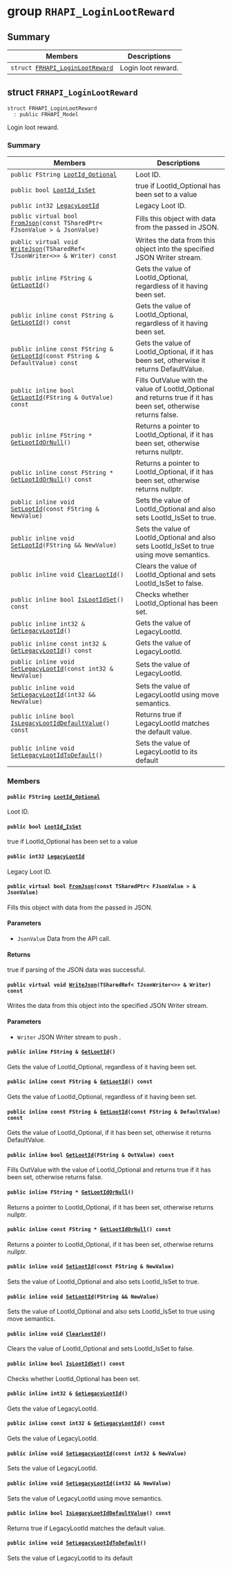 # group `RHAPI_LoginLootReward` <a id="group__RHAPI__LoginLootReward"></a>

## Summary

 Members                        | Descriptions                                
--------------------------------|---------------------------------------------
`struct `[`FRHAPI_LoginLootReward`](#structFRHAPI__LoginLootReward) | Login loot reward.

## struct `FRHAPI_LoginLootReward` <a id="structFRHAPI__LoginLootReward"></a>

```
struct FRHAPI_LoginLootReward
  : public FRHAPI_Model
```

Login loot reward.

### Summary

 Members                        | Descriptions                                
--------------------------------|---------------------------------------------
`public FString `[`LootId_Optional`](#structFRHAPI__LoginLootReward_1a3c7355b5ae7afadb19fd186467d9b659) | Loot ID.
`public bool `[`LootId_IsSet`](#structFRHAPI__LoginLootReward_1a505db80f34984d397003439ac4ef9ea1) | true if LootId_Optional has been set to a value
`public int32 `[`LegacyLootId`](#structFRHAPI__LoginLootReward_1a7ab376e7657f818e5d5abf6d6558b23c) | Legacy Loot ID.
`public virtual bool `[`FromJson`](#structFRHAPI__LoginLootReward_1a111983aef9ed55934b367e0a217ab245)`(const TSharedPtr< FJsonValue > & JsonValue)` | Fills this object with data from the passed in JSON.
`public virtual void `[`WriteJson`](#structFRHAPI__LoginLootReward_1a423419a898e3c5d93c94abc312b03a7c)`(TSharedRef< TJsonWriter<>> & Writer) const` | Writes the data from this object into the specified JSON Writer stream.
`public inline FString & `[`GetLootId`](#structFRHAPI__LoginLootReward_1a393aa7d31c39cd5b4a22ac94560ac52f)`()` | Gets the value of LootId_Optional, regardless of it having been set.
`public inline const FString & `[`GetLootId`](#structFRHAPI__LoginLootReward_1a53b7d6a8c4949adddd7f3287f82438dd)`() const` | Gets the value of LootId_Optional, regardless of it having been set.
`public inline const FString & `[`GetLootId`](#structFRHAPI__LoginLootReward_1aa0c901d4df484781f626338ebe88c46d)`(const FString & DefaultValue) const` | Gets the value of LootId_Optional, if it has been set, otherwise it returns DefaultValue.
`public inline bool `[`GetLootId`](#structFRHAPI__LoginLootReward_1ae54a4264625caecbbd21b37fc250de4b)`(FString & OutValue) const` | Fills OutValue with the value of LootId_Optional and returns true if it has been set, otherwise returns false.
`public inline FString * `[`GetLootIdOrNull`](#structFRHAPI__LoginLootReward_1ab4136af638ea92997191da0d5bf0ab35)`()` | Returns a pointer to LootId_Optional, if it has been set, otherwise returns nullptr.
`public inline const FString * `[`GetLootIdOrNull`](#structFRHAPI__LoginLootReward_1ac15b233b9f508b3e96d5991fa7bfa2d8)`() const` | Returns a pointer to LootId_Optional, if it has been set, otherwise returns nullptr.
`public inline void `[`SetLootId`](#structFRHAPI__LoginLootReward_1a2c74628775622824442d43b14a8323e0)`(const FString & NewValue)` | Sets the value of LootId_Optional and also sets LootId_IsSet to true.
`public inline void `[`SetLootId`](#structFRHAPI__LoginLootReward_1a31799f251da9efc5e249bbdc584ad7f7)`(FString && NewValue)` | Sets the value of LootId_Optional and also sets LootId_IsSet to true using move semantics.
`public inline void `[`ClearLootId`](#structFRHAPI__LoginLootReward_1a599ca6fce01c2ff467e8f87d54826046)`()` | Clears the value of LootId_Optional and sets LootId_IsSet to false.
`public inline bool `[`IsLootIdSet`](#structFRHAPI__LoginLootReward_1ac48dde4cbe606123df68fc4de4856d00)`() const` | Checks whether LootId_Optional has been set.
`public inline int32 & `[`GetLegacyLootId`](#structFRHAPI__LoginLootReward_1a23e679876c96adc266d53bbca0e80689)`()` | Gets the value of LegacyLootId.
`public inline const int32 & `[`GetLegacyLootId`](#structFRHAPI__LoginLootReward_1aaca54d418920f8ce674db0687045b798)`() const` | Gets the value of LegacyLootId.
`public inline void `[`SetLegacyLootId`](#structFRHAPI__LoginLootReward_1ac149a32f1007e60a1387fbd375bd20ef)`(const int32 & NewValue)` | Sets the value of LegacyLootId.
`public inline void `[`SetLegacyLootId`](#structFRHAPI__LoginLootReward_1a9d14468d66edf9e5f6b072184f47ac41)`(int32 && NewValue)` | Sets the value of LegacyLootId using move semantics.
`public inline bool `[`IsLegacyLootIdDefaultValue`](#structFRHAPI__LoginLootReward_1a99d9388054b1d602c2ef9bcd3d622bc1)`() const` | Returns true if LegacyLootId matches the default value.
`public inline void `[`SetLegacyLootIdToDefault`](#structFRHAPI__LoginLootReward_1a40a3b736b38673701743f9da9423f553)`()` | Sets the value of LegacyLootId to its default

### Members

#### `public FString `[`LootId_Optional`](#structFRHAPI__LoginLootReward_1a3c7355b5ae7afadb19fd186467d9b659) <a id="structFRHAPI__LoginLootReward_1a3c7355b5ae7afadb19fd186467d9b659"></a>

Loot ID.

#### `public bool `[`LootId_IsSet`](#structFRHAPI__LoginLootReward_1a505db80f34984d397003439ac4ef9ea1) <a id="structFRHAPI__LoginLootReward_1a505db80f34984d397003439ac4ef9ea1"></a>

true if LootId_Optional has been set to a value

#### `public int32 `[`LegacyLootId`](#structFRHAPI__LoginLootReward_1a7ab376e7657f818e5d5abf6d6558b23c) <a id="structFRHAPI__LoginLootReward_1a7ab376e7657f818e5d5abf6d6558b23c"></a>

Legacy Loot ID.

#### `public virtual bool `[`FromJson`](#structFRHAPI__LoginLootReward_1a111983aef9ed55934b367e0a217ab245)`(const TSharedPtr< FJsonValue > & JsonValue)` <a id="structFRHAPI__LoginLootReward_1a111983aef9ed55934b367e0a217ab245"></a>

Fills this object with data from the passed in JSON.

#### Parameters
* `JsonValue` Data from the API call.

#### Returns
true if parsing of the JSON data was successful.

#### `public virtual void `[`WriteJson`](#structFRHAPI__LoginLootReward_1a423419a898e3c5d93c94abc312b03a7c)`(TSharedRef< TJsonWriter<>> & Writer) const` <a id="structFRHAPI__LoginLootReward_1a423419a898e3c5d93c94abc312b03a7c"></a>

Writes the data from this object into the specified JSON Writer stream.

#### Parameters
* `Writer` JSON Writer stream to push .

#### `public inline FString & `[`GetLootId`](#structFRHAPI__LoginLootReward_1a393aa7d31c39cd5b4a22ac94560ac52f)`()` <a id="structFRHAPI__LoginLootReward_1a393aa7d31c39cd5b4a22ac94560ac52f"></a>

Gets the value of LootId_Optional, regardless of it having been set.

#### `public inline const FString & `[`GetLootId`](#structFRHAPI__LoginLootReward_1a53b7d6a8c4949adddd7f3287f82438dd)`() const` <a id="structFRHAPI__LoginLootReward_1a53b7d6a8c4949adddd7f3287f82438dd"></a>

Gets the value of LootId_Optional, regardless of it having been set.

#### `public inline const FString & `[`GetLootId`](#structFRHAPI__LoginLootReward_1aa0c901d4df484781f626338ebe88c46d)`(const FString & DefaultValue) const` <a id="structFRHAPI__LoginLootReward_1aa0c901d4df484781f626338ebe88c46d"></a>

Gets the value of LootId_Optional, if it has been set, otherwise it returns DefaultValue.

#### `public inline bool `[`GetLootId`](#structFRHAPI__LoginLootReward_1ae54a4264625caecbbd21b37fc250de4b)`(FString & OutValue) const` <a id="structFRHAPI__LoginLootReward_1ae54a4264625caecbbd21b37fc250de4b"></a>

Fills OutValue with the value of LootId_Optional and returns true if it has been set, otherwise returns false.

#### `public inline FString * `[`GetLootIdOrNull`](#structFRHAPI__LoginLootReward_1ab4136af638ea92997191da0d5bf0ab35)`()` <a id="structFRHAPI__LoginLootReward_1ab4136af638ea92997191da0d5bf0ab35"></a>

Returns a pointer to LootId_Optional, if it has been set, otherwise returns nullptr.

#### `public inline const FString * `[`GetLootIdOrNull`](#structFRHAPI__LoginLootReward_1ac15b233b9f508b3e96d5991fa7bfa2d8)`() const` <a id="structFRHAPI__LoginLootReward_1ac15b233b9f508b3e96d5991fa7bfa2d8"></a>

Returns a pointer to LootId_Optional, if it has been set, otherwise returns nullptr.

#### `public inline void `[`SetLootId`](#structFRHAPI__LoginLootReward_1a2c74628775622824442d43b14a8323e0)`(const FString & NewValue)` <a id="structFRHAPI__LoginLootReward_1a2c74628775622824442d43b14a8323e0"></a>

Sets the value of LootId_Optional and also sets LootId_IsSet to true.

#### `public inline void `[`SetLootId`](#structFRHAPI__LoginLootReward_1a31799f251da9efc5e249bbdc584ad7f7)`(FString && NewValue)` <a id="structFRHAPI__LoginLootReward_1a31799f251da9efc5e249bbdc584ad7f7"></a>

Sets the value of LootId_Optional and also sets LootId_IsSet to true using move semantics.

#### `public inline void `[`ClearLootId`](#structFRHAPI__LoginLootReward_1a599ca6fce01c2ff467e8f87d54826046)`()` <a id="structFRHAPI__LoginLootReward_1a599ca6fce01c2ff467e8f87d54826046"></a>

Clears the value of LootId_Optional and sets LootId_IsSet to false.

#### `public inline bool `[`IsLootIdSet`](#structFRHAPI__LoginLootReward_1ac48dde4cbe606123df68fc4de4856d00)`() const` <a id="structFRHAPI__LoginLootReward_1ac48dde4cbe606123df68fc4de4856d00"></a>

Checks whether LootId_Optional has been set.

#### `public inline int32 & `[`GetLegacyLootId`](#structFRHAPI__LoginLootReward_1a23e679876c96adc266d53bbca0e80689)`()` <a id="structFRHAPI__LoginLootReward_1a23e679876c96adc266d53bbca0e80689"></a>

Gets the value of LegacyLootId.

#### `public inline const int32 & `[`GetLegacyLootId`](#structFRHAPI__LoginLootReward_1aaca54d418920f8ce674db0687045b798)`() const` <a id="structFRHAPI__LoginLootReward_1aaca54d418920f8ce674db0687045b798"></a>

Gets the value of LegacyLootId.

#### `public inline void `[`SetLegacyLootId`](#structFRHAPI__LoginLootReward_1ac149a32f1007e60a1387fbd375bd20ef)`(const int32 & NewValue)` <a id="structFRHAPI__LoginLootReward_1ac149a32f1007e60a1387fbd375bd20ef"></a>

Sets the value of LegacyLootId.

#### `public inline void `[`SetLegacyLootId`](#structFRHAPI__LoginLootReward_1a9d14468d66edf9e5f6b072184f47ac41)`(int32 && NewValue)` <a id="structFRHAPI__LoginLootReward_1a9d14468d66edf9e5f6b072184f47ac41"></a>

Sets the value of LegacyLootId using move semantics.

#### `public inline bool `[`IsLegacyLootIdDefaultValue`](#structFRHAPI__LoginLootReward_1a99d9388054b1d602c2ef9bcd3d622bc1)`() const` <a id="structFRHAPI__LoginLootReward_1a99d9388054b1d602c2ef9bcd3d622bc1"></a>

Returns true if LegacyLootId matches the default value.

#### `public inline void `[`SetLegacyLootIdToDefault`](#structFRHAPI__LoginLootReward_1a40a3b736b38673701743f9da9423f553)`()` <a id="structFRHAPI__LoginLootReward_1a40a3b736b38673701743f9da9423f553"></a>

Sets the value of LegacyLootId to its default

